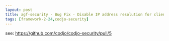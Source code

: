 ```yaml
---
layout: post
title: agf-security - Bug Fix - Disable IP address resolution for clients from a different DNS domain
tags: [framework-2-24,codjo-security]
---
```

see: https://github.com/codjo/codjo-security/pull/5